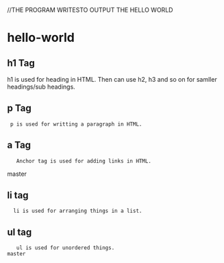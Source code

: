 //THE PROGRAM WRITESTO OUTPUT THE HELLO WORLD
# hello-world
## h1 Tag
   h1 is used for heading in HTML. Then can use h2, h3 and so on for samller headings/sub headings.
## p Tag 

     p is used for writting a paragraph in HTML.
     
## a Tag
       Anchor tag is used for adding links in HTML.
master
       
 ## li tag
      li is used for arranging things in a list.
      
  ## ul tag
       ul is used for unordered things.
    master
